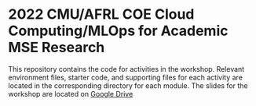 # 2022 CMU/AFRL COE Cloud Computing/MLOps for Academic MSE Research
This repository contains the code for activities in the workshop. Relevant environment files, starter code, and supporting files for each activity are located in the corresponding directory for each module. The slides for the workshop are located on [Google Drive](https://drive.google.com/drive/folders/1vXfhU0zCqPkA0kcGCqqm4-qgDjChl1lE?usp=sharing)
